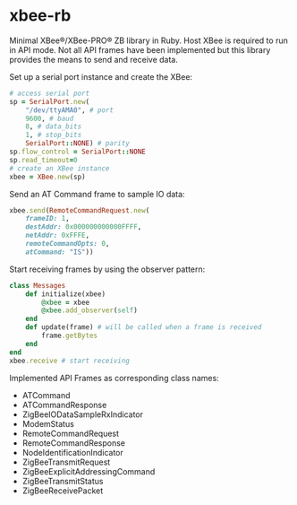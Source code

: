 # xbee-rb
Minimal XBee®/XBee-PRO® ZB library in Ruby.
Host XBee is required to run in API mode.
Not all API frames have been implemented but this library provides
the means to send and receive data.

Set up a serial port instance and create the XBee:
```ruby
# access serial port
sp = SerialPort.new(
	"/dev/ttyAMA0", # port
	9600, # baud                                                 
	8, # data_bits
	1, # stop_bits
	SerialPort::NONE) # parity
sp.flow_control = SerialPort::NONE
sp.read_timeout=0
# create an XBee instance
xbee = XBee.new(sp)
```


Send an AT Command frame to sample IO data:
```ruby
xbee.send(RemoteCommandRequest.new(
	frameID: 1,
	destAddr: 0x000000000000FFFF,
	netAddr: 0xFFFE,
	remoteCommandOpts: 0,
	atCommand: "IS"))
```

Start receiving frames by using the observer pattern:
```ruby
class Messages
	def initialize(xbee)
		@xbee = xbee
		@xbee.add_observer(self)
	end
 	def update(frame) # will be called when a frame is received
 		frame.getBytes
 	end
end
xbee.receive # start receiving
```

Implemented API Frames as corresponding class names:

* ATCommand
* ATCommandResponse
* ZigBeeIODataSampleRxIndicator
* ModemStatus
* RemoteCommandRequest
* RemoteCommandResponse
* NodeIdentificationIndicator
* ZigBeeTransmitRequest
* ZigBeeExplicitAddressingCommand
* ZigBeeTransmitStatus
* ZigBeeReceivePacket